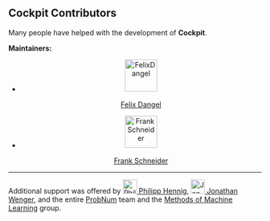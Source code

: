 ## Cockpit Contributors

Many people have helped with the development of **Cockpit**.

**Maintainers:**

<div class="authorlist">
    <center>
        <ul>
            <li>
                <a href="https://github.com/f-dangel">
                    <img class="avatar" alt="FelixDangel" src="https://github.com/f-dangel.png?v=3&s=96" width="64" height="64" />
                    <p>Felix Dangel</p>
                </a>
            </li>
            <li>
                <a href="https://github.com/fsschneider">
                    <img class="avatar" alt="FrankSchneider" src="https://github.com/fsschneider.png?v=3&s=96" width="64" height="64" />
                    <p>Frank Schneider</p>
                </a>
            </li>
        </ul>
    </center>
</div>
<div style="clear: both"></div>

---

Additional support was offered by <a href="https://github.com/philipphennig"><img class="avatar" alt="PhilippHennig" src="https://github.com/philipphennig.png?v=3&s=96" width="28" height="28" /> Philipp Hennig</a>, <a href="https://github.com/jonathanwenger"><img class="avatar" alt="JonathanWenger" src="https://github.com/jonathanwenger.png?v=3&s=96" width="28" height="28" /> Jonathan Wenger</a>, and the entire [ProbNum](https://github.com/probabilistic-numerics/probnum) team and the [Methods of Machine Learning](https://uni-tuebingen.de/en/faculties/faculty-of-science/departments/computer-science/lehrstuehle/methods-of-machine-learning/) group.
